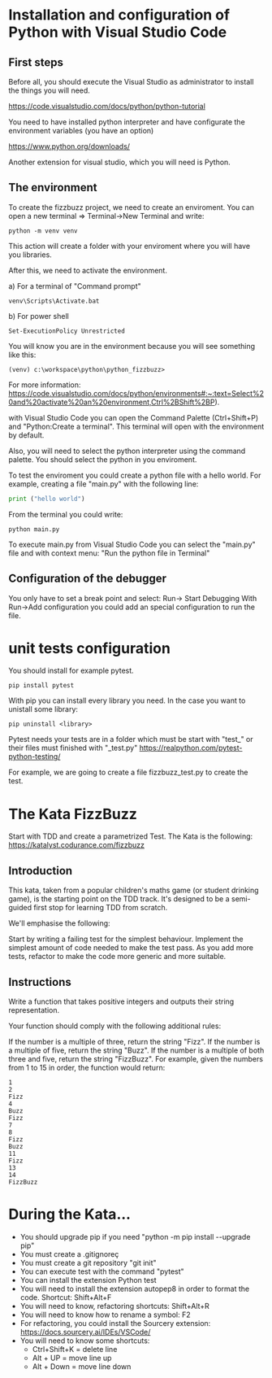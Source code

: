 # Installation and configuration of Python with Visual Studio Code
## First steps
Before all, you should execute the Visual Studio as administrator to install the things you will need. 

https://code.visualstudio.com/docs/python/python-tutorial

You need to have installed python interpreter and have configurate the environment variables (you have an option)

https://www.python.org/downloads/


Another extension for visual studio, which you will need is Python.

## The environment

To create the fizzbuzz project, we need to create an enviroment. You can open a new terminal => Terminal->New Terminal and write:

```
python -m venv venv
```

This action will create a folder with your enviroment where you will have you libraries. 

After this, we need to activate the environment. 

a) For a terminal of "Command prompt"
```
venv\Scripts\Activate.bat
```
b) For power shell
```
Set-ExecutionPolicy Unrestricted
```

You will know you are in the environment because you will see something like this:
```
(venv) c:\workspace\python\python_fizzbuzz>

```
For more information:
https://code.visualstudio.com/docs/python/environments#:~:text=Select%20and%20activate%20an%20environment,Ctrl%2BShift%2BP).

with Visual Studio Code you can open the Command Palette (Ctrl+Shift+P) and "Python:Create a terminal". This terminal will open with the environment by default.

Also, you will need to select the python interpreter using the command palette. You should select the python in you enviroment.

To test the enviroment you could create a python file with a hello world. For example, creating a file "main.py" with the following line:
``` python
print ("hello world")
```

From the terminal you could write:
```
python main.py
```

To execute main.py from Visual Studio Code you can select the "main.py" file and with context menu: "Run the python file in Terminal"

## Configuration of the debugger
You only have to set a break point and select: Run-> Start Debugging
With Run->Add configuration you could add an special configuration to run the file.

# unit tests configuration
You should install for example pytest.
```
pip install pytest
```

With pip you can install every library you need. In the case you want to unistall some library:
```
pip uninstall <library>
```

Pytest needs your tests are in a folder which must be start with "test_" or their files must finished 
with "_test.py"
https://realpython.com/pytest-python-testing/

For example, we are going to create a file fizzbuzz_test.py to create the test.

# The Kata FizzBuzz
Start with TDD and create a parametrized Test. The Kata is the following:
https://katalyst.codurance.com/fizzbuzz
## Introduction
This kata, taken from a popular children's maths game (or student drinking game), is the starting point on the TDD track. It's designed to be a semi-guided first stop for learning TDD from scratch.

We'll emphasise the following:

Start by writing a failing test for the simplest behaviour.
Implement the simplest amount of code needed to make the test pass.
As you add more tests, refactor to make the code more generic and more suitable.
## Instructions
Write a function that takes positive integers and outputs their string representation.

Your function should comply with the following additional rules:

If the number is a multiple of three, return the string "Fizz".
If the number is a multiple of five, return the string "Buzz".
If the number is a multiple of both three and five, return the string "FizzBuzz".
For example, given the numbers from 1 to 15 in order, the function would return:
```
1
2
Fizz
4
Buzz
Fizz
7
8
Fizz
Buzz
11
Fizz
13
14
FizzBuzz
```

# During the Kata...

* You should upgrade pip if you need "python -m pip install --upgrade pip"
* You must create a .gitignoreç
* You must create a git repository "git init"
* You can execute test with the command "pytest"
* You can install the extension Python test 
* You will need to install the extension autopep8 in order to format the code. Shortcut: Shift+Alt+F
* You will need to know, refactoring shortcuts: Shift+Alt+R
* You will need to know how to rename a symbol: F2
* For refactoring, you could install the Sourcery extension: https://docs.sourcery.ai/IDEs/VSCode/
* You will need to know some shortcuts:
  * Ctrl+Shift+K = delete line
  * Alt + UP = move line up
  * Alt + Down = move line down